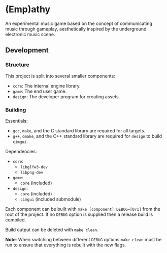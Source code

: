 # (Emp)athy

An experimental music game based on the concept of communicating music through gameplay, aesthetically inspired by the underground electronic music scene.

## Development

### Structure

This project is split into several smaller components:

 - `core`: The internal engine library.
 - `game`: The end user game.
 - `design`: The developer program for creating assets.

### Building

Essentials:
 - `gcc`, `make`, and the C standard library are required for all targets.
 - `g++`, `cmake`, and the C++ standard library are required for `design` to build `cimgui`.

Dependencies:
 - `core`:
    - `libglfw3-dev`
    - `libpng-dev`
 - `game`:
    - `core` (included)
 - `design`:
    - `core` (included)
    - `cimgui` (included submodule)

Each component can be built with `make [component] DEBUG=[0/1]` from the root of the project.
If no `DEBUG` option is supplied then a release build is compiled.

Build output can be deleted with `make clean`.

**Note**: When switching between different `DEBUG` options `make clean` must be run to ensure that everything is rebuilt with the new flags.
